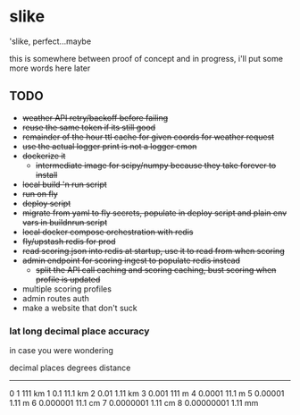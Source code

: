# slike
'slike, perfect...maybe

this is somewhere between proof of concept and in progress, i'll put some more words here later

TODO
---
- ~~weather API retry/backoff before failing~~
- ~~reuse the same token if its still good~~
- ~~remainder of the hour ttl cache for given coords for weather request~~
- ~~use the actual logger print is not a logger cmon~~
- ~~dockerize it~~
  - ~~intermediate image for scipy/numpy because they take forever to install~~
- ~~local build 'n run script~~
- ~~run on fly~~
- ~~deploy script~~
- ~~migrate from yaml to fly secrets, populate in deploy script and plain env vars in buildnrun script~~
- ~~local docker compose orchestration with redis~~
- ~~fly/upstash redis for prod~~
- ~~read scoring.json into redis at startup, use it to read from when scoring~~
- ~~admin endpoint for scoring ingest to populate redis instead~~
  - ~~split the API call caching and scoring caching, bust scoring when profile is updated~~
- multiple scoring profiles
- admin routes auth
- make a website that don't suck


### lat long decimal place accuracy

in case you were wondering

decimal
places   degrees          distance
-------  -------          --------
0        1                111  km
1        0.1              11.1 km
2        0.01             1.11 km
3        0.001            111  m
4        0.0001           11.1 m
5        0.00001          1.11 m
6        0.000001         11.1 cm
7        0.0000001        1.11 cm
8        0.00000001       1.11 mm
